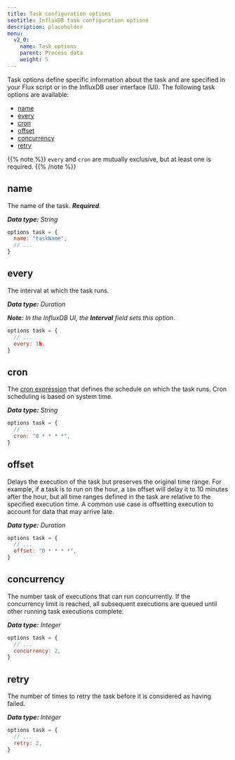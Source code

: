 ```yaml
---
title: Task configuration options
seotitle: InfluxDB task configuration options
description: placeholder
menu:
  v2_0:
    name: Task options
    parent: Process data
    weight: 5
---
```


Task options define specific information about the task and are specified in your
Flux script or in the InfluxDB user interface (UI).
The following task options are available:

- [name](#name)
- [every](#every)
- [cron](#cron)
- [offset](#offset)
- [concurrency](#concurrency)
- [retry](#retry)

{{% note %}}
`every` and `cron` are mutually exclusive, but at least one is required.
{{% /note %}}

## name
The name of the task. _**Required**_.

_**Data type:** String_

```js
options task = {
  name: "taskName",
  // ...
}
```

## every
The interval at which the task runs.

_**Data type:** Duration_

_**Note:** In the InfluxDB UI, the **Interval** field sets this option_.

```js
options task = {
  // ...
  every: 1h,
}
```

## cron
The [cron expression](https://en.wikipedia.org/wiki/Cron#Overview) that
defines the schedule on which the task runs.
Cron scheduling is based on system time.

_**Data type:** String_

```js
options task = {
  // ...
  cron: "0 * * * *",
}
```

## offset
Delays the execution of the task but preserves the original time range.
For example, if a task is to run on the hour, a `10m` offset will delay it to 10
minutes after the hour, but all time ranges defined in the task are relative to
the specified execution time.
A common use case is offsetting execution to account for data that may arrive late.

_**Data type:** Duration_

```js
options task = {
  // ...
  offset: "0 * * * *",
}
```

## concurrency
The number task of executions that can run concurrently.
If the concurrency limit is reached, all subsequent executions are queued until
other running task executions complete.

_**Data type:** Integer_

```js
options task = {
  // ...
  concurrency: 2,
}
```

## retry
The number of times to retry the task before it is considered as having failed.

_**Data type:** Integer_

```js
options task = {
  // ...
  retry: 2,
}
```
